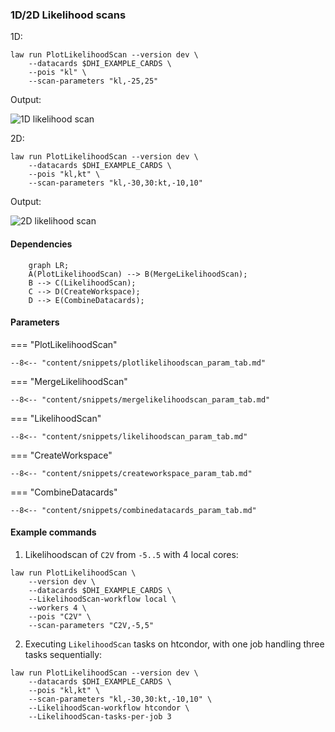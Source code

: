 ### 1D/2D Likelihood scans

1D:
```shell
law run PlotLikelihoodScan --version dev \
    --datacards $DHI_EXAMPLE_CARDS \
    --pois "kl" \
    --scan-parameters "kl,-25,25"
```

Output:

![1D likelihood scan](../images/nll1d__kl_n51_-25.0_25.0.png) 


2D:
```shell
law run PlotLikelihoodScan --version dev \
    --datacards $DHI_EXAMPLE_CARDS \
    --pois "kl,kt" \
    --scan-parameters "kl,-30,30:kt,-10,10"
```

Output:

![2D likelihood scan](../images/nll2d__kl_n61_-30.0_30.0__kt_n41_-10.0_10.0__log.png)


#### Dependencies

```mermaid
    graph LR;
    A(PlotLikelihoodScan) --> B(MergeLikelihoodScan);
    B --> C(LikelihoodScan);
    C --> D(CreateWorkspace);
    D --> E(CombineDatacards);
```


#### Parameters


=== "PlotLikelihoodScan"

    --8<-- "content/snippets/plotlikelihoodscan_param_tab.md"

=== "MergeLikelihoodScan"

    --8<-- "content/snippets/mergelikelihoodscan_param_tab.md"

=== "LikelihoodScan"

    --8<-- "content/snippets/likelihoodscan_param_tab.md"

=== "CreateWorkspace"

    --8<-- "content/snippets/createworkspace_param_tab.md"

=== "CombineDatacards"

    --8<-- "content/snippets/combinedatacards_param_tab.md"



#### Example commands

1. Likelihoodscan of `C2V` from `-5..5` with 4 local cores:

```shell hl_lines="4-7"
law run PlotLikelihoodScan \
    --version dev \
    --datacards $DHI_EXAMPLE_CARDS \
    --LikelihoodScan-workflow local \
    --workers 4 \
    --pois "C2V" \
    --scan-parameters "C2V,-5,5"
```

2. Executing `LikelihoodScan` tasks on htcondor, with one job handling three tasks sequentially:

```shell hl_lines="5-6"
law run PlotLikelihoodScan --version dev \
    --datacards $DHI_EXAMPLE_CARDS \
    --pois "kl,kt" \
    --scan-parameters "kl,-30,30:kt,-10,10" \
    --LikelihoodScan-workflow htcondor \
    --LikelihoodScan-tasks-per-job 3
```